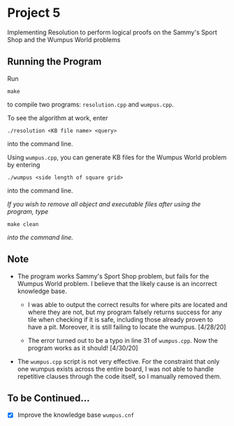 # Project 5

Implementing Resolution to perform logical proofs on the Sammy's Sport Shop and the Wumpus World problems

## Running the Program

Run

```
make
```

to compile two programs: `resolution.cpp` and `wumpus.cpp`.

To see the algorithm at work, enter

```
./resolution <KB file name> <query>
```

into the command line.

Using `wumpus.cpp`, you can generate KB files for the Wumpus World problem by entering

```
./wumpus <side length of square grid>
```

into the command line.

*If you wish to remove all object and executable files after using the program, type*

```
make clean
```

*into the command line.*

## Note

* The program works Sammy's Sport Shop problem, but fails for the Wumpus World problem. I believe that the likely cause is an incorrect knowledge base.

  * I was able to output the correct results for where pits are located and where they are not, but my program falsely returns success for any tile when checking if it is safe, including those already proven to have a pit. Moreover, it is still failing to locate the wumpus. [4/28/20]

  * The error turned out to be a typo in line 31 of `wumpus.cpp`. Now the program works as it should! [4/30/20]

* The `wumpus.cpp` script is not very effective. For the constraint that only one wumpus exists across the entire board, I was not able to handle repetitive clauses through the code itself, so I manually removed them.

## To be Continued...

- [x] Improve the knowledge base `wumpus.cnf`
